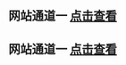 ## 网站通道一 <a rel="nofollow noopener" href="https://377255.cc/" target="_blank">点击查看</a>

## 网站通道一 <a rel="nofollow noopener" href="https://377255.cc/" target="_blank">点击查看</a>


